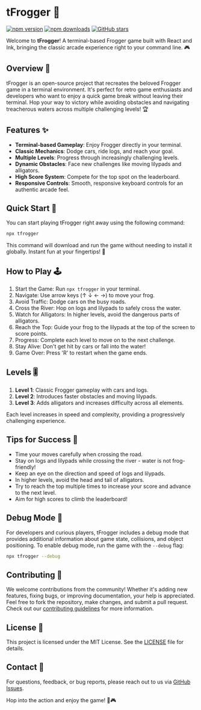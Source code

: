 # tFrogger 🐸

[![npm version](https://img.shields.io/npm/v/tfrogger)](https://www.npmjs.com/package/tfrogger)
[![npm downloads](https://img.shields.io/npm/dm/tfrogger)](https://www.npmjs.com/package/tfrogger)
[![GitHub stars](https://img.shields.io/github/stars/gfargo/tfrogger?logo=github)](https://github.com/gfargo/tfrogger)

Welcome to **tFrogger**! A terminal-based Frogger game built with React and Ink, bringing the classic arcade experience right to your command line. 🎮

## Overview 🌟

tFrogger is an open-source project that recreates the beloved Frogger game in a terminal environment. It's perfect for retro game enthusiasts and developers who want to enjoy a quick game break without leaving their terminal. Hop your way to victory while avoiding obstacles and navigating treacherous waters across multiple challenging levels! 🏆

## Features ✨

- **Terminal-based Gameplay**: Enjoy Frogger directly in your terminal.
- **Classic Mechanics**: Dodge cars, ride logs, and reach your goal.
- **Multiple Levels**: Progress through increasingly challenging levels.
- **Dynamic Obstacles**: Face new challenges like moving lilypads and alligators.
- **High Score System**: Compete for the top spot on the leaderboard.
- **Responsive Controls**: Smooth, responsive keyboard controls for an authentic arcade feel.

## Quick Start 🚀

You can start playing tFrogger right away using the following command:

```bash
npx tfrogger
```

This command will download and run the game without needing to install it globally. Instant fun at your fingertips! 🎉

## How to Play 🕹️

1. Start the Game: Run `npx tfrogger` in your terminal.
2. Navigate: Use arrow keys (↑ ↓ ← →) to move your frog.
3. Avoid Traffic: Dodge cars on the busy roads.
4. Cross the River: Hop on logs and lilypads to safely cross the water.
5. Watch for Alligators: In higher levels, avoid the dangerous parts of alligators.
6. Reach the Top: Guide your frog to the lilypads at the top of the screen to score points.
7. Progress: Complete each level to move on to the next challenge.
8. Stay Alive: Don't get hit by cars or fall into the water!
9. Game Over: Press 'R' to restart when the game ends.

## Levels 🎚️

1. **Level 1**: Classic Frogger gameplay with cars and logs.
2. **Level 2**: Introduces faster obstacles and moving lilypads.
3. **Level 3**: Adds alligators and increases difficulty across all elements.

Each level increases in speed and complexity, providing a progressively challenging experience.

## Tips for Success 🏅

- Time your moves carefully when crossing the road.
- Stay on logs and lilypads while crossing the river - water is not frog-friendly!
- Keep an eye on the direction and speed of logs and lilypads.
- In higher levels, avoid the head and tail of alligators.
- Try to reach the top multiple times to increase your score and advance to the next level.
- Aim for high scores to climb the leaderboard!

## Debug Mode 🐛

For developers and curious players, tFrogger includes a debug mode that provides additional information about game state, collisions, and object positioning. To enable debug mode, run the game with the `--debug` flag:

```bash
npx tfrogger --debug
```

## Contributing 🤝

We welcome contributions from the community! Whether it's adding new features, fixing bugs, or improving documentation, your help is appreciated. Feel free to fork the repository, make changes, and submit a pull request. Check out our [contributing guidelines](CONTRIBUTING.md) for more information.

## License 📜

This project is licensed under the MIT License. See the [LICENSE](LICENSE) file for details.

## Contact 📧

For questions, feedback, or bug reports, please reach out to us via [GitHub Issues](https://github.com/gfargo/tfrogger/issues).

Hop into the action and enjoy the game! 🐸🎮
